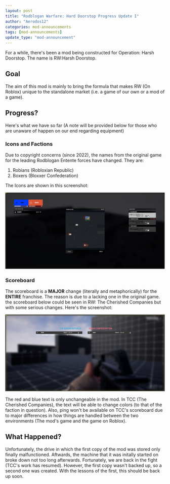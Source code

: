 ```yaml
---
layout: post
title: "Rodblogan Warfare: Hard Doorstop Progress Update I"
author: "Aerodos12"
categories: mod-announcements
tags: [mod-announcements]
update_type: "mod-announcement"
---
```


For a while, there's been a mod being constructed for Operation: Harsh Doorstop. The name is RW:Harsh Doorstop.

## Goal

The aim of this mod is mainly to bring the formula that makes RW (On Roblox) unique to the standalone market (i.e. a game of our own or a mod of a game).

## Progress?

Here's what we have so far (A note will be provided below for those who are unaware of happen on our end regarding equipment)

### Icons and Factions

Due to copyright concerns (since 2022),  the names from the original game for the leading Rodblogan Entente forces have changed. They are:

1. Robians (Robloxian Republic)
2. Boxers (Bloxxer Confederation)

The Icons are shown in this screenshot:

![Spawn menu for RW:HD (unfinished)](assets/img/spawn-menu.png)

### Scoreboard

The scoreboard is a **MAJOR** change (literally and metaphorically) for the **ENTIRE** franchise. The reason is due to a lacking one in the original game. the scoreboard below could be seen in RW: The Cherished Companies but with some serious changes. Here's the screenshot:

![Scoreboard for RW:HD (finished)](assets/img/scoreboard.png)

The red and blue text is only unchangeable in the mod. In TCC (The Cherished Companies), the text will be able to change colors (to that of the faction in question). Also, ping won't be available on TCC's scoreboard due to major differences in how things are handled between the two environments (The mod's game and the game on Roblox).

## What Happened?

Unfortunately, the drive in which the first copy of the mod was stored only finally malfunctioned. Aftwards, the machine that it was initally started on broke down not too long afterwards. Fortunately, we are back in the fight (TCC's work has resumed). However, the first copy wasn't backed up, so a second one was created. With the lessons of the first, this should be back up soon.

